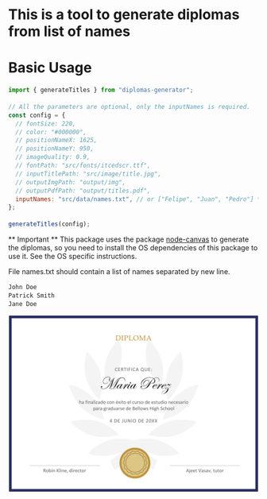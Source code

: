 # This is a tool to generate diplomas from list of names

# Basic Usage

```js
import { generateTitles } from "diplomas-generator";

// All the parameters are optional, only the inputNames is required.
const config = {
  // fontSize: 220,
  // color: "#000000",
  // positionNameX: 1625,
  // positionNameY: 950,
  // imageQuality: 0.9,
  // fontPath: "src/fonts/itcedscr.ttf",
  // inputTitlePath: "src/image/title.jpg",
  // outputImgPath: "output/img",
  // outputPdfPath: "output/titles.pdf",
  inputNames: "src/data/names.txt", // or ["Felipe", "Juan", "Pedro"] *Required
};

generateTitles(config);
```

** Important **
This package uses the package [node-canvas](https://www.npmjs.com/package/canvas) to generate the diplomas, so you need to install the OS dependencies of this package to use it. See the OS specific instructions.

File names.txt should contain a list of names separated by new line.

```txt
John Doe
Patrick Smith
Jane Doe
```

![Example of generated diploma.](example.jpg)
